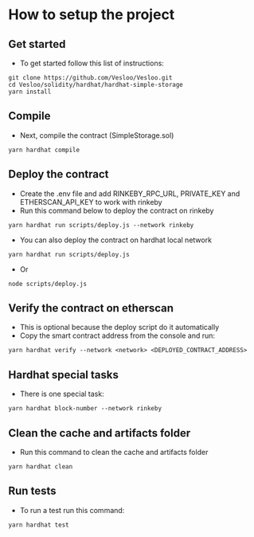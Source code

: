 # How to setup the project

## Get started

-   To get started follow this list of instructions:

```shell
git clone https://github.com/Vesloo/Vesloo.git
cd Vesloo/solidity/hardhat/hardhat-simple-storage
yarn install
```

## Compile

-   Next, compile the contract (SimpleStorage.sol)

```shell
yarn hardhat compile
```

## Deploy the contract

-   Create the .env file and add RINKEBY_RPC_URL, PRIVATE_KEY and ETHERSCAN_API_KEY to work with rinkeby
-   Run this command below to deploy the contract on rinkeby

```shell
yarn hardhat run scripts/deploy.js --network rinkeby
```

-   You can also deploy the contract on hardhat local network

```shell
yarn hardhat run scripts/deploy.js
```

-   Or

```shell
node scripts/deploy.js
```

## Verify the contract on etherscan

-   This is optional because the deploy script do it automatically
-   Copy the smart contract address from the console and run:

```shell
yarn hardhat verify --network <network> <DEPLOYED_CONTRACT_ADDRESS>
```

## Hardhat special tasks

-   There is one special task:

```shell
yarn hardhat block-number --network rinkeby
```

## Clean the cache and artifacts folder

-   Run this command to clean the cache and artifacts folder

```shell
yarn hardhat clean
```

## Run tests

-   To run a test run this command:

```shell
yarn hardhat test
```

<!-- yarn hardhat accounts
yarn hardhat compile
yarn hardhat clean
yarn hardhat test
yarn hardhat node
node scripts/sample-script.js
yarn hardhat help -->
